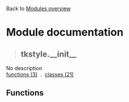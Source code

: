 Back to [Modules overview](https://github.com/pyrustic/tkstyle/blob/master/docs/modules/README.md)
  
# Module documentation
>## tkstyle.\_\_init\_\_
No description
<br>
[functions (3)](https://github.com/pyrustic/tkstyle/blob/master/docs/modules/content/tkstyle.__init__/functions.md) &nbsp;.&nbsp; [classes (21)](https://github.com/pyrustic/tkstyle/blob/master/docs/modules/content/tkstyle.__init__/classes.md)


## Functions

